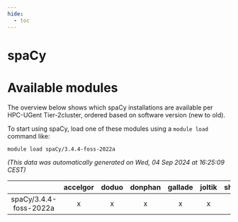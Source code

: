 ```yaml
---
hide:
  - toc
---
```


spaCy
=====

# Available modules


The overview below shows which spaCy installations are available per HPC-UGent Tier-2cluster, ordered based on software version (new to old).

To start using spaCy, load one of these modules using a `module load` command like:

```shell
module load spaCy/3.4.4-foss-2022a
```

*(This data was automatically generated on Wed, 04 Sep 2024 at 16:25:09 CEST)*  

| |accelgor|doduo|donphan|gallade|joltik|shinx|skitty|
| :---: | :---: | :---: | :---: | :---: | :---: | :---: | :---: |
|spaCy/3.4.4-foss-2022a|x|x|x|x|x|-|x|
